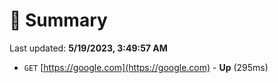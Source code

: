 # 📖 Summary
Last updated: **5/19/2023, 3:49:57 AM**

- `GET` [https://google.com](https://google.com) - **Up** (295ms)
